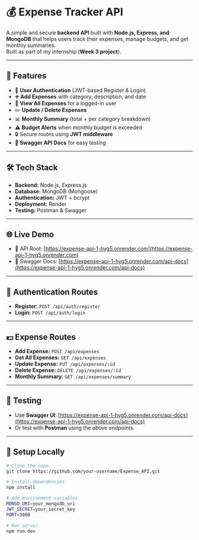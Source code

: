 # 💰 Expense Tracker API

A simple and secure **backend API** built with **Node.js, Express, and MongoDB** that helps users track their expenses, manage budgets, and get monthly summaries.  
Built as part of my internship (**Week 3 project**).

---

## 🚀 Features
- 🔑 **User Authentication** (JWT-based Register & Login)
- ➕ **Add Expenses** with category, description, and date
- 📜 **View All Expenses** for a logged-in user
- ✏️ **Update / Delete Expenses**
- 📊 **Monthly Summary** (total + per category breakdown)
- ⚠️ **Budget Alerts** when monthly budget is exceeded
- 🔒 Secure routes using **JWT middleware**
- 📖 **Swagger API Docs** for easy testing

---

## 🛠 Tech Stack
- **Backend:** Node.js, Express.js  
- **Database:** MongoDB (Mongoose)  
- **Authentication:** JWT + bcrypt  
- **Deployment:** Render  
- **Testing:** Postman & Swagger  

---

## 🌐 Live Demo
- 🚀 API Root: [https://expense-api-1-hyg5.onrender.com](https://expense-api-1-hyg5.onrender.com)  
- 📖 Swagger Docs: [https://expense-api-1-hyg5.onrender.com/api-docs](https://expense-api-1-hyg5.onrender.com/api-docs)  

---

## 🔑 Authentication Routes
- **Register:** `POST /api/auth/register`  
- **Login:** `POST /api/auth/login`  

---

## 💵 Expense Routes
- **Add Expense:** `POST /api/expenses`  
- **Get All Expenses:** `GET /api/expenses`  
- **Update Expense:** `PUT /api/expenses/:id`  
- **Delete Expense:** `DELETE /api/expenses/:id`  
- **Monthly Summary:** `GET /api/expenses/summary`  

---

## 🧪 Testing
- Use **Swagger UI**: [https://expense-api-1-hyg5.onrender.com/api-docs](https://expense-api-1-hyg5.onrender.com/api-docs)  
- Or test with **Postman** using the above endpoints.  

---

## 📌 Setup Locally
```bash
# Clone the repo
git clone https://github.com/your-username/Expense_API.git

# Install dependencies
npm install

# Add environment variables
MONGO_URI=your_mongodb_uri
JWT_SECRET=your_secret_key
PORT=3000

# Run server
npm run dev



